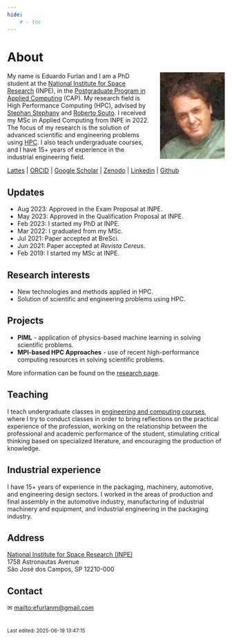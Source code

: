 ```yaml
---
hide:
    # - toc
---
```

# About

<img src="img/avatar-200x150.jpg"
     style="float:right;margin-left:1.5em;">

My name is Eduardo Furlan and I am a PhD student at the [National Institute for Space Research](https://www.gov.br/inpe/pt-br/area-conhecimento/posgraduacao) (INPE), in the [Postgraduate Program in Applied Computing](https://www.gov.br/inpe/pt-br/area-conhecimento/posgraduacao/cap) (CAP). My research field is High Performance Computing (HPC), advised by [Stephan Stephany](http://www.lac.inpe.br/~stephan/) and [Roberto Souto](https://www.lncc.br/colaborador/Roberto_Pinto_Souto). I received my MSc in Applied Computing from INPE in 2022. The focus of my research is the solution of advanced scientific and engineering problems using [HPC](https://en.wikipedia.org/wiki/High-performance_computing). I also teach undergraduate courses, and I have 15+ years of experience in the industrial engineering field.

[Lattes](http://lattes.cnpq.br/3103925764927851/) | 
[ORCID](http://orcid.org/0000-0003-1200-794X/) | 
[Google Scholar](https://scholar.google.com/citations?user=U0dQLgcAAAAJ) | 
[Zenodo](https://zenodo.org/search?q=creators.orcid%3A0000-0003-1200-794X) | 
[Linkedin](https://www.linkedin.com/in/eduardofurlanm) | 
[Github](http://github.com/efurlanm)

## Updates

* Aug 2023: Approved in the Exam Proposal at INPE.
* May 2023: Approved in the Qualification Proposal at INPE.
* Feb 2023: I started my PhD at INPE.
* Mar 2022: I graduated from my MSc.
* Jul 2021: Paper accepted at BreSci.
* Jun 2021: Paper accepted at *Revista Cereus*.
* Feb 2019: I started my MSc at INPE.

## Research interests

* New technologies and methods applied in HPC.
* Solution of scientific and engineering problems using HPC.

## Projects

* **PIML** - application of physics-based machine learning in solving scientific problems.
* **MPI-based HPC Approaches** - use of recent high-performance computing resources in solving scientific problems.

More information can be found on the [research page](research.md).

## Teaching

I teach undergraduate classes in [engineering and computing courses](teaching.md), where I try to conduct classes in order to bring reflections on the practical experience of the profession, working on the relationship between the professional and academic performance of the student, stimulating critical thinking based on specialized literature, and encouraging the production of knowledge.

## Industrial experience

I have 15+ years of experience in the packaging, machinery, automotive, and engineering design sectors. I worked in the areas of production and final assembly in the automotive industry, manufacturing of industrial machinery and equipment, and industrial engineering in the packaging industry.

## Address

[National Institute for Space Research (INPE)](https://www.gov.br/inpe/pt-br/area-conhecimento/posgraduacao)  
1758 Astronautas Avenue  
São José dos Campos, SP 12210-000  

## Contact

✉  <a href="&#101;&#102;&#117;&#114;&#108;&#97;&#110;&#109;&#64;&#103;&#109;&#97;&#105;&#108;&#46;&#99;&#111;&#109;">&#109;&#97;&#105;&#108;&#116;&#111;&#58;&#101;&#102;&#117;&#114;&#108;&#97;&#110;&#109;&#64;&#103;&#109;&#97;&#105;&#108;&#46;&#99;&#111;&#109;</a>

<br><sub>Last edited: 2025-06-19 13:47:15</sub>
